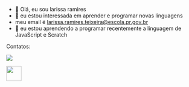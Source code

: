 - 👋 Olá, eu sou larissa ramires
- 👀 eu estou interessada em aprender e programar novas linguagens 
- meu email é larissa.ramires.teixeira@escola.pr.gov.br
- 🌱 eu estou aprendendo a programar recentemente a linguagem de JavaScript e Scratch

<!---
larissaleticia2/larissaleticia2 is a ✨ special ✨ repository because its `README.md` (this file) appears on your GitHub profile.
You can click the Preview link to take a look at your changes.
--->
Contatos:

<a href="https://instagram.com/_larissaramires_" target="_blank"><img src="https://img.shields.io/badge/-Instagram-%23E4405F?style=for-the-badge&logo=instagram&logoColor=white" target="_blank"></a>

<img src="https://cdn.jsdelivr.net/gh/devicons/devicon/icons/java/java-original.svg" width="40" height="40"/>


